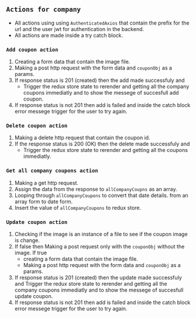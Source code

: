 ## `Actions for company`

- All actions using using `AuthenticatedAxios` that contain the prefix for the url and the user jwt for authentication in the backend.
- All actions are made inside a try catch block.

### `Add coupon action`

1. Creating a form data that contain the image file.
2. Making a post http request with the form data and `couponObj` as a params.
3. If response status is 201 (created) then the add made successfuly and
   - Trigger the redux store state to rerender and getting all the company coupons immediatly and to show the messege of succesfull add coupon.
4. If response status is not 201 then add is failed and inside the catch block error messege trigger for the user to try again.

### `Delete coupon action`

1. Making a delete http request that contain the coupon id.
2. If the response status is 200 (OK) then the delete made successfuly and
   - Trigger the redux store state to rerender and getting all the coupons immediatly.

### `Get all company coupons action`

1. Making a get http request.
2. Assign the data from the response to `allCompanyCoupns` as an array.
3. Looping through `allCompanyCoupons` to convert that date details.
   from an array form to date form.
4. Insert the value of `allCompanyCoupons` to redux store.

### `Update coupon action`

1. Checking if the image is an instance of a file to see if the coupon image is change.
2. If false then Making a post request only with the `couponObj` without the image.
   If true
   - creating a form data that contain the image file.
   - Making a post http request with the form data and `couponObj` as a params.
3. If response status is 201 (created) then the update made successfuly and
   Trigger the redux store state to rerender and getting all the company coupons immediatly and to show the messege of succesfull update coupon.
4. If response status is not 201 then add is failed and inside the catch block error messege trigger for the user to try again.
